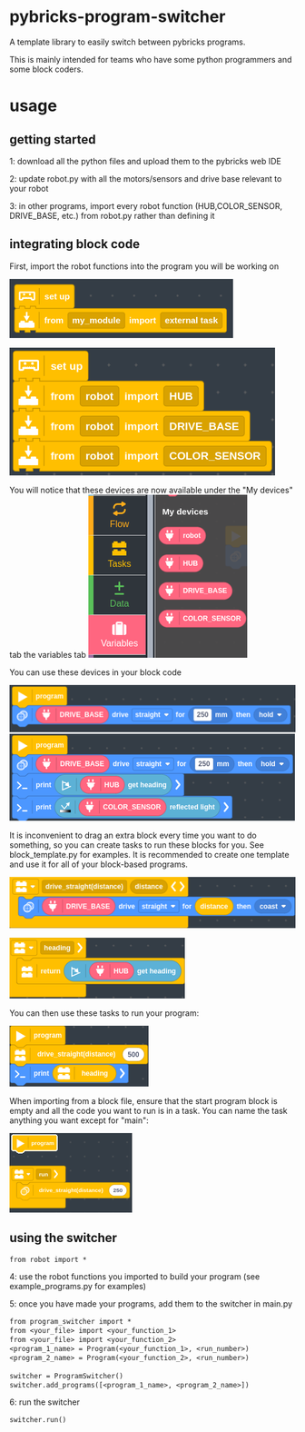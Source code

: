 # pybricks-program-switcher

A template library to easily switch between pybricks programs.

This is mainly intended for teams who have some python programmers and some block coders. 

# usage
## getting started
1: download all the python files and upload them to the pybricks web IDE

2: update robot.py with all the motors/sensors and drive base relevant to your robot

3: in other programs, import every robot function (HUB,COLOR_SENSOR, DRIVE_BASE, etc.) from robot.py rather than defining it

## integrating block code
First, import the robot functions into the program you will be working on

![](readme_images/1.png)

![](readme_images/2.png)

You will notice that these devices are now available under the "My devices" tab the variables tab
![](readme_images/3.png)

You can use these devices in your block code

![](readme_images/4.png)
![](readme_images/5.png)

It is inconvenient to drag an extra block every time you want to do something, so you can create tasks to run these blocks for you. See block_template.py for examples. It is recommended to create one template and use it for all of your block-based programs.

![](readme_images/6.png)

![](readme_images/7.png)

You can then use these tasks to run your program:

![](readme_images/8.png)

When importing from a block file, ensure that the start program block is empty and all the code you want to run is in a task. You can name the task anything you want except for "main":

![](readme_images/9.png)
## using the switcher
```
from robot import *
```
4: use the robot functions you imported to build your program (see example_programs.py for examples)

5: once you have made your programs, add them to the switcher in main.py
```
from program_switcher import *
from <your_file> import <your_function_1>
from <your_file> import <your_function_2>
<program_1_name> = Program(<your_function_1>, <run_number>)
<program_2_name> = Program(<your_function_2>, <run_number>)

switcher = ProgramSwitcher()
switcher.add_programs([<program_1_name>, <program_2_name>])
```
6: run the switcher
```
switcher.run()
```


